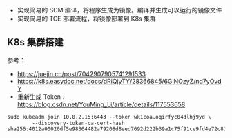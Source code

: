 - 实现简易的 SCM 编译，将程序生成为镜像。编译并生成可以运行的镜像文件
- 实现简易的 TCE 部署流程，将镜像部署到 K8s 集群

## K8s 集群搭建
参考：
- https://juejin.cn/post/7042907905741291533
- https://k8s.easydoc.net/docs/dRiQjyTY/28366845/6GiNOzyZ/nd7yOvdY
- 重新生成 Token： https://blog.csdn.net/YouMing_Li/article/details/117553658

```
sudo kubeadm join 10.0.2.15:6443 --token wk1coa.oqirfyc04dlhj9yd \
        --discovery-token-ca-cert-hash sha256:4012a00026df5e98364482a79208d8eed7692d222b39a1c75f91ce9fd4e72c81
```